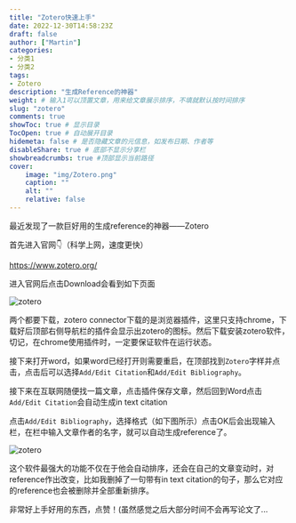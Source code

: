 ```yaml
---
title: "Zotero快速上手"
date: 2022-12-30T14:58:23Z
draft: false
author: ["Martin"]
categories: 
- 分类1
- 分类2
tags: 
- Zotero
description: "生成Reference的神器"
weight: # 输入1可以顶置文章，用来给文章展示排序，不填就默认按时间排序
slug: "zotero"
comments: true
showToc: true # 显示目录
TocOpen: true # 自动展开目录
hidemeta: false # 是否隐藏文章的元信息，如发布日期、作者等
disableShare: true # 底部不显示分享栏
showbreadcrumbs: true #顶部显示当前路径
cover:
    image: "img/Zotero.png"
    caption: ""
    alt: ""
    relative: false
---
```

最近发现了一款巨好用的生成reference的神器——Zotero

首先进入官网👇（科学上网，速度更快）

https://www.zotero.org/

进入官网后点击Download会看到如下页面

![zotero](/img/zotero/zotero_ttl1.png)

两个都要下载，zotero connector下载的是浏览器插件，这里只支持chrome，下载好后顶部右侧导航栏的插件会显示出zotero的图标。然后下载安装zotero软件，切记，在chrome使用插件时，一定要保证软件在运行状态。

接下来打开word，如果word已经打开则需要重启，在顶部找到```Zotero```字样并点击，点击后可以选择```Add/Edit Citation```和```Add/Edit Bibliography```。

接下来在互联网随便找一篇文章，点击插件保存文章，然后回到Word点击```Add/Edit Citation```会自动生成in text citation

点击```Add/Edit Bibliography```，选择格式（如下图所示）点击OK后会出现输入栏，在栏中输入文章作者的名字，就可以自动生成reference了。

![zotero](/img/zotero/zotero_ttl2.png)

这个软件最强大的功能不仅在于他会自动排序，还会在自己的文章变动时，对reference作出改变，比如我删掉了一句带有in text citation的句子，那么它对应的reference也会被删除并全部重新排序。

非常好上手好用的东西，点赞！(虽然感觉之后大部分时间不会再写论文了...
